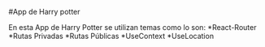#App de Harry potter

En esta App de Harry Potter se utilizan temas como lo son:
*React-Router
*Rutas Privadas
*Rutas Públicas
*UseContext
*UseLocation